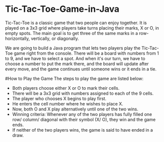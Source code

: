 # Tic-Tac-Toe-Game-in-Java


Tic-Tac-Toe is a classic game that two people can enjoy together. It is played on a 3x3 grid where players take turns placing their marks, X or O, in empty spots. The main goal is to get three of the same marks in a row-horizontally, vertically, or diagonally.

We are going to build a Java program that lets two players play the Tic-Tac-Toe game right from the console. There will be a board with numbers from 1 to 9, and we have to select a spot. And when it's our turn, we have to choose a number to put the mark there, and the board will update after every move, and the game continues until someone wins or it ends in a tie.

#How to Play the Game
The steps to play the game are listed below:

* Both players choose either X or O to mark their cells.
* There will be a 3x3 grid with numbers assigned to each of the 9 cells.
* The player who chooses X begins to play first.
* He enters the cell number where he wishes to place X.
* Now, both O and X play alternatively until one of the two wins.
* Winning criteria: Whenever any of the two players has fully filled one row/ column/ diagonal with their symbol (X/ O), they win and the game ends.
* If neither of the two players wins, the game is said to have ended in a draw.
